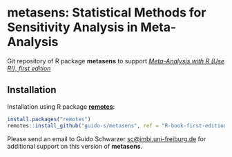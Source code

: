 # metasens: Statistical Methods for Sensitivity Analysis in Meta-Analysis

Git repository of R package **metasens** to support [*Meta-Analysis
with R (Use R!), first
edition*](http://www.springer.com/gp/book/9783319214153)


## Installation

Installation using R package
[**remotes**](https://cran.r-project.org/package=remotes):
```r
install.packages("remotes")
remotes::install_github("guido-s/metasens", ref = "R-book-first-edition")
```

Please send an email to Guido Schwarzer <sc@imbi.uni-freiburg.de> for
additional support on this version of **metasens**.
